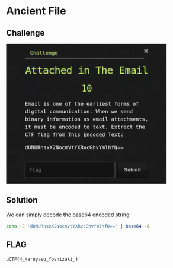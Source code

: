 # Ancient File

## Challenge

![challenge](challenge.png)

## Solution

We can simply decode the base64 encoded string.

```bash
echo -E 'dUNURnsxX2NocmVtYXRvcGhvYmlhfQ==' | base64 -d
```

## FLAG

```text
uCTF{4_Haruyasu_Yoshizaki_}
```
